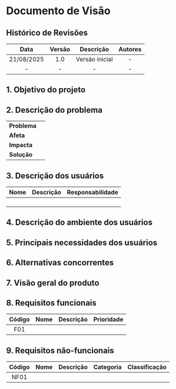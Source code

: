 # Documento de Visão

## Histórico de Revisões

| Data | Versão |   Descrição    | Autores |
| :--: | :----: | :------------: | :-----: |
| 21/08/2025 | 1.0 | Versão inicial |    -    |
|  -   |   -    |       -        |    -    |

## 1. Objetivo do projeto


## 2. Descrição do problema

|     |      |
| --- | --- |
| **Problema**            | |
| **Afeta**               | |  
| **Impacta**             | |
| **Solução**             | |

## 3. Descrição dos usuários

| Nome            | Descrição                                                               | Responsabilidade                                           |
| --------------- | ----------------------------------------------------------------------- | ---------------------------------------------------------- |
|          |                   |                        |
| |  |   |
|        |       | |
|    |         |  |

## 4. Descrição do ambiente dos usuários

## 5. Principais necessidades dos usuários

## 6. Alternativas concorrentes

## 7. Visão geral do produto

## 8. Requisitos funcionais

| Código | Nome | Descrição | Prioridade |
| :----: | :--: | :-------: | :--------: |
| F01 | | | |


## 9. Requisitos não-funcionais

| Código | Nome | Descrição | Categoria | Classificação |
| :----: | :--: | :-------: | :-------: | :-----------: |
| NF01 | | | | |
